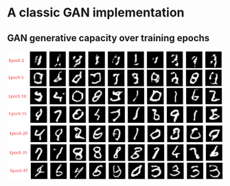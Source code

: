 # A classic GAN implementation

## GAN generative capacity over training epochs

![GAN Evolution](assets/GAN/gan_evolution.png)

